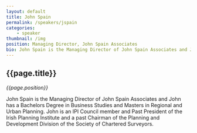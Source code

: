 ```yaml
---
layout: default
title: John Spain
permalink: /speakers/jspain
categories: 
    - speaker
thumbnail: /img
position: Managing Director, John Spain Associates
bio: John Spain is the Managing Director of John Spain Associates and John has a Bachelors Degree in Business Studies and Masters in Regional and Urban Planning. John is an IPI Council member and Past President of the Irish Planning Institute and a past Chairman of the Planning and Development Division of the Society of Chartered Surveyors.
---
```


## {{page.title}}
<i>{{page.position}}</i>

<p>John Spain is the Managing Director of John Spain Associates and John has a Bachelors Degree in Business Studies and Masters in Regional and Urban Planning. John is an IPI Council member and Past President of the Irish Planning Institute and a past Chairman of the Planning and Development Division of the Society of Chartered Surveyors.</p>